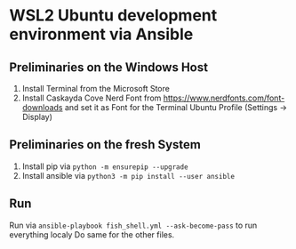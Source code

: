 # WSL2 Ubuntu development environment via Ansible

## Preliminaries on the Windows Host

1. Install Terminal from the Microsoft Store
2. Install Caskayda Cove Nerd Font from https://www.nerdfonts.com/font-downloads and set it as Font for the Terminal Ubuntu Profile (Settings -> Display)

## Preliminaries on the fresh System

1. Install pip via `python -m ensurepip --upgrade`
2. Install ansible via `python3 -m pip install --user ansible`

## Run

Run via `ansible-playbook fish_shell.yml --ask-become-pass` to run everything localy
Do same for the other files.

